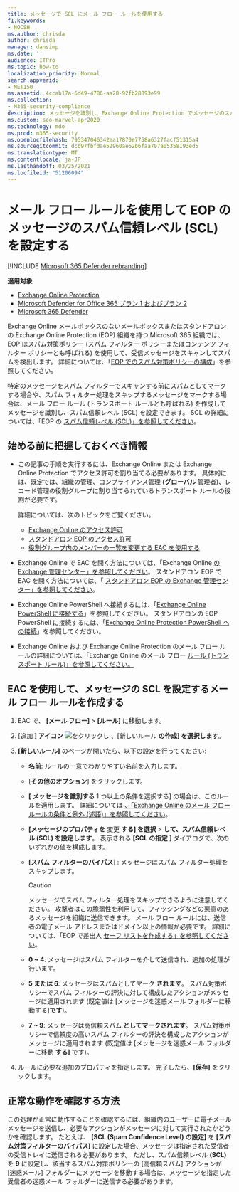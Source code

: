 ```yaml
---
title: メッセージで SCL にメール フロー ルールを使用する
f1.keywords:
- NOCSH
ms.author: chrisda
author: chrisda
manager: dansimp
ms.date: ''
audience: ITPro
ms.topic: how-to
localization_priority: Normal
search.appverid:
- MET150
ms.assetid: 4ccab17a-6d49-4786-aa28-92fb28893e99
ms.collection:
- M365-security-compliance
description: メッセージを識別し、Exchange Online Protection でメッセージのスパム信頼レベル (SCL) を設定するメール フロー ルール (トランスポート ルール) を作成する方法について学習します。
ms.custom: seo-marvel-apr2020
ms.technology: mdo
ms.prod: m365-security
ms.openlocfilehash: 795347046342ea17870e7758a6327facf51315a4
ms.sourcegitcommit: dcb97fbfdae52960ae62b6faa707a05358193ed5
ms.translationtype: MT
ms.contentlocale: ja-JP
ms.lasthandoff: 03/25/2021
ms.locfileid: "51206094"
---
```

# <a name="use-mail-flow-rules-to-set-the-spam-confidence-level-scl-in-messages-in-eop"></a>メール フロー ルールを使用して EOP のメッセージのスパム信頼レベル (SCL) を設定する

[!INCLUDE [Microsoft 365 Defender rebranding](../includes/microsoft-defender-for-office.md)]

**適用対象**
- [Exchange Online Protection](exchange-online-protection-overview.md)
- [Microsoft Defender for Office 365 プラン 1 およびプラン 2](defender-for-office-365.md)
- [Microsoft 365 Defender](../defender/microsoft-365-defender.md)

Exchange Online メールボックスのないメールボックスまたはスタンドアロンの Exchange Online Protection (EOP) 組織を持つ Microsoft 365 組織では、EOP はスパム対策ポリシー (スパム フィルター ポリシーまたはコンテンツ フィルター ポリシーとも呼ばれる) を使用して、受信メッセージをスキャンしてスパムを検出します。 詳細については、「[EOP でのスパム対策ポリシーの構成](configure-your-spam-filter-policies.md)」を参照してください。

特定のメッセージをスパム フィルターでスキャンする前にスパムとしてマークする場合や、スパム フィルター処理をスキップするメッセージをマークする場合は、メール フロー ルール (トランスポート ルールとも呼ばれる) を作成してメッセージを識別し、スパム信頼レベル (SCL) を設定できます。 SCL の詳細については、「EOP の [スパム信頼レベル (SCL)」を参照してください](spam-confidence-levels.md)。

## <a name="what-do-you-need-to-know-before-you-begin"></a>始める前に把握しておくべき情報

- この記事の手順を実行するには、Exchange Online または Exchange Online Protection でアクセス許可を割り当てる必要があります。 具体的には、既定では、組織の管理、コンプライアンス管理 **(グローバル** 管理者)、レコード管理の役割グループに割り当てられているトランスポート ルールの役割が必要です。 

  詳細については、次のトピックをご覧ください。

  - [Exchange Online のアクセス許可](/exchange/permissions-exo/permissions-exo)
  - [スタンドアロン EOP のアクセス許可](feature-permissions-in-eop.md)
  - [役割グループ内のメンバーの一覧を変更する EAC を使用する](manage-admin-role-group-permissions-in-eop.md#use-the-eac-modify-the-list-of-members-in-role-groups)

- Exchange Online で EAC を開く方法については、「Exchange Online [の Exchange 管理センター」を参照してください](/Exchange/exchange-admin-center)。 スタンドアロン EOP で EAC を開く方法については、「 [スタンドアロン EOP の Exchange 管理センター」を参照してください](exchange-admin-center-in-exchange-online-protection-eop.md)。

- Exchange Online PowerShell へ接続するには、「[Exchange Online PowerShell に接続する](/powershell/exchange/connect-to-exchange-online-powershell)」を参照してください。 スタンドアロンの EOP PowerShell に接続するには、「[Exchange Online Protection PowerShell への接続](/powershell/exchange/connect-to-exchange-online-protection-powershell)」を参照してください。

- Exchange Online および Exchange Online Protection のメール フロー ルールの詳細については、「Exchange Online のメール フロー [ルール (トランスポート ルール)」を参照してください。](/Exchange/security-and-compliance/mail-flow-rules/mail-flow-rules)

## <a name="use-the-eac-to-create-a-mail-flow-rule-that-sets-the-scl-of-a-message"></a>EAC を使用して、メッセージの SCL を設定するメール フロー ルールを作成する

1. EAC で、 **[メール フロー]** \> **[ルール]** に移動します。

2. [追加 **] アイコン** ![ をクリックし ](../../media/ITPro-EAC-AddIcon.png) 、[新しいルール **の作成] を選択します**。

3. **[新しいルール]** のページが開いたら、以下の設定を行ってください:

   - **名前**: ルールの一意でわかりやすい名前を入力します。

   - [**その他のオプション**] をクリックします。

   - **[ メッセージを識別する** 1 つ以上の条件を選択する] の場合は、このルールを適用します。 詳細については [、「Exchange Online のメール フロー ルールの条件と例外 (述語)」を参照してください](/Exchange/security-and-compliance/mail-flow-rules/conditions-and-exceptions)。

   - **[メッセージのプロパティを** 変更 **する] を選択** \> **して、スパム信頼レベル (SCL) を設定します**。 表示される **[SCL の指定** ] ダイアログで、次のいずれかの値を構成します。

   - **[スパム フィルターのバイパス**] : メッセージはスパム フィルター処理をスキップします。

     > [!CAUTION]
     > メッセージでスパム フィルター処理をスキップできるように注意してください。 攻撃者はこの脆弱性を利用して、フィッシングなどの悪意のあるメッセージを組織に送信できます。 メール フロー ルールには、送信者の電子メール アドレスまたはドメイン以上の情報が必要です。 詳細については、「EOP で差出人 [セーフ リストを作成する」を参照してください](create-safe-sender-lists-in-office-365.md)。

   - **0 ~ 4**: メッセージはスパム フィルターを介して送信され、追加の処理が行います。

   - **5 または 6**: メッセージはスパムとしてマーク **されます**。 スパム対策ポリシーでスパム フィルターの評決に対して構成したアクションがメッセージに適用されます (既定値は [メッセージを迷惑メール フォルダーに移動する]**です**)。

   - **7 ~ 9**: メッセージは高信頼スパム **としてマークされます**。 スパム対策ポリシーで信頼度の高いスパム フィルターの評決を構成したアクションがメッセージに適用されます (既定値は [メッセージを迷惑メール フォルダーに移動 **する]** です)。

4. ルールに必要な追加のプロパティを指定します。 完了したら、**[保存]** をクリックします。

## <a name="how-do-you-know-this-worked"></a>正常な動作を確認する方法

この処理が正常に動作することを確認するには、組織内のユーザーに電子メール メッセージを送信し、必要なアクションがメッセージに対して実行されたかどうかを確認します。 たとえば、 **[SCL (Spam Confidence Level) の設定]** を **[スパム対策フィルターのバイパス]** に設定した場合、メッセージは指定された受信者の受信トレイに送信される必要があります。 ただし、スパム信頼レベル **(SCL)** を **9** に設定し、該当するスパム対策ポリシーの [高信頼スパム] アクションが [迷惑メール] フォルダーにメッセージを移動する場合は、メッセージを指定した受信者の迷惑メール フォルダーに送信する必要があります。
